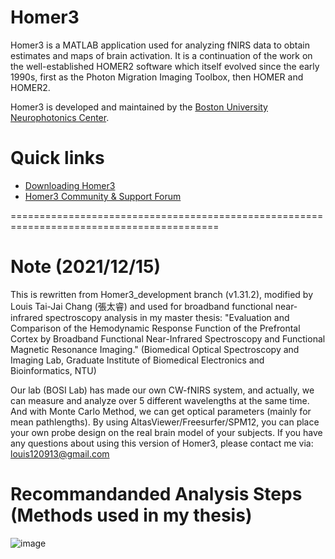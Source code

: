 # Homer3
Homer3 is a MATLAB application used for analyzing fNIRS data to obtain estimates and maps of brain activation. It is a continuation of the work on the well-established HOMER2 software which itself evolved since the early 1990s, first as the Photon Migration Imaging Toolbox, then HOMER and HOMER2.

Homer3 is developed and maintained by the [Boston University Neurophotonics Center](http://www.bu.edu/neurophotonics/).

# Quick links
* [Downloading Homer3](https://github.com/BUNPC/Homer3/wiki/Download-and-Installation)
* [Homer3 Community & Support Forum](https://openfnirs.org/community/homer3-forum/)

==========================================================================================
# Note (2021/12/15)
This is rewritten from Homer3_development branch (v1.31.2), modified by Louis Tai-Jai Chang (張太睿) and used for broadband functional near-infrared spectroscopy analysis in my master thesis: "Evaluation and Comparison of the Hemodynamic Response Function of the Prefrontal Cortex by Broadband Functional Near-Infrared Spectroscopy and Functional Magnetic Resonance Imaging." (Biomedical Optical Spectroscopy and Imaging Lab, Graduate Institute of Biomedical Electronics and Bioinformatics, NTU)

Our lab (BOSI Lab) has made our own CW-fNIRS system, and actually, we can measure and analyze over 5 different wavelengths at the same time.
And with Monte Carlo Method, we can get optical parameters (mainly for mean pathlengths).
By using AltasViewer/Freesurfer/SPM12, you can place your own probe design on the real brain model of your subjects.
If you have any questions about using this version of Homer3, please contact me via: louis120913@gmail.com

# Recommandanded Analysis Steps (Methods used in my thesis) 

![image](https://user-images.githubusercontent.com/27907938/146164982-99b0b71b-e99a-451a-b1ba-e29b41191d78.png)


